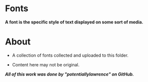 # Fonts
**A font is the specific style of text displayed on some sort of media.**

# About

- A collection of fonts collected and uploaded to this folder.

- Content here may not be original.

___***All of this work was done by "potentiallylawrence" on GitHub.***___
